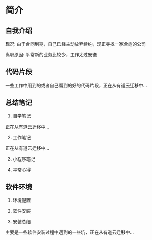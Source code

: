# 简介

## 自我介绍

现况: 由于合同到期，自己已经主动放弃续约，现正寻找一家合适的公司

离职原因: 平常新的业务比较少，工作太过安逸

## 代码片段

一些工作中用到的或者自己看到的好的代码片段，正在从有道云迁移中...

## 总结笔记

1. 自学笔记

正在从有道云迁移中...

2. 工作笔记

正在从有道云迁移中...

3. 小程序笔记

4. 平常心得

## 软件环境

1. 环境配置

2. 软件安装

3. 安装总结

主要是一些软件安装过程中遇到的一些坑，正在从有道云迁移中...